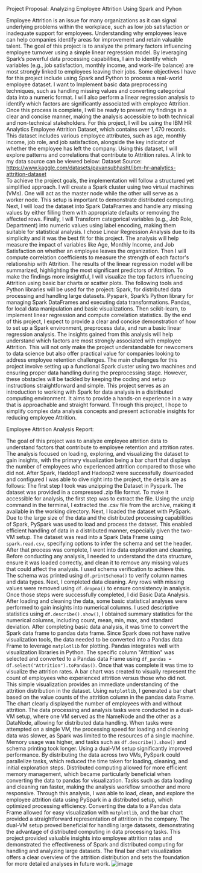 Project Proposal: Analyzing Employee Attrition Using Spark and Pyhon 

  Employee Attrition is an issue for many organizations as it can signal underlying problems within the workplace, such as low job satisfaction or inadequate support for employees. Understanding why employees leave can help companies identify areas for improvement and retain valuable talent. The goal of this project is to analyze the primary factors influencing employee turnover using a simple linear regression model. By leveraging Spark’s powerful data processing capabilities, I aim to identify which variables (e.g., job satisfaction, monthly income, and work-life balance) are most strongly linked to employees leaving their jobs.
  Some objectives I have for this project include using Spark and Python to process a real-world employee dataset. I want to Implement basic data preprocessing techniques, such as handling missing values and converting categorical data into a numeric format.
  I will also perform a linear regression analysis to identify which factors are significantly associated with employee Attrition. Once this process is complete, I will be ready to present my findings in a clear and concise manner, making the analysis accessible to both technical and non-technical stakeholders.
  For this project, I will be using the IBM HR Analytics Employee Attrition Dataset, which contains over 1,470 records. This dataset includes various employee attributes, such as age, monthly income, job role, and job satisfaction, alongside the key indicator of whether the employee has left the company. Using this dataset, I will explore patterns and correlations that contribute to Attrition rates. A link to my data source can be viewed below:
  Dataset Source: https://www.kaggle.com/datasets/pavansubhasht/ibm-hr-analytics-attrition-dataset  
  To achieve the project goals, the implementation will follow a structured yet simplified approach. I will create a Spark cluster using two virtual machines (VMs). One will act as the master node while the other will serve as a worker node. This setup is important to demonstrate distributed computing. Next, I will load the dataset into Spark DataFrames and handle any missing values by either filling them with appropriate defaults or removing the affected rows. Finally, I will Transform categorical variables (e.g., Job Role, Department) into numeric values using label encoding, making them suitable for statistical analysis.
  I chose Linear Regression Analysis due to its simplicity and it was the best fit for this project. The analysis will help measure the impact of variables like Age, Monthly Income, and Job Satisfaction on whether an employee leaves the organization. Then I will compute correlation coefficients to measure the strength of each factor's relationship with Attrition.
  The results of the linear regression model will be summarized, highlighting the most significant predictors of Attrition. To make the findings more insightful, I will visualize the top factors influencing Attrition using basic bar charts or scatter plots.
  The following tools and Python libraries will be used for the project: Spark, for distributed data processing and handling large datasets. Pyspark, Spark’s Python library for managing Spark DataFrames and executing data transformations. Pandas, for local data manipulation and basic visualizations. Then scikit-learn, to implement linear regression and compute correlation statistics.
  By the end of this project, I expect to provide a clear and concise demonstration of how to set up a Spark environment, preprocess data, and run a basic linear regression analysis. The insights gained from this analysis will help understand which factors are most strongly associated with employee Attrition. This will not only make the project understandable for newcomers to data science but also offer practical value for companies looking to address employee retention challenges.
  The main challenges for this project involve setting up a functional Spark cluster using two machines and ensuring proper data handling during the preprocessing stage. However, these obstacles will be tackled by keeping the coding and setup instructions straightforward and simple.
  This project serves as an introduction to working with Spark for data analysis in a distributed computing environment. It aims to provide a hands-on experience in a way that is approachable and straight forward. Through this project, I hope to simplify complex data analysis concepts and present actionable insights for reducing employee Attrition.

Employee Attrition Analysis Report:

The goal of this project was to analyze employee attrition data to understand factors that contribute to employee retention and attrition rates. The analysis focused on loading, exploring, and visualizing the dataset to gain insights, with the primary visualization being a bar chart that displays the number of employees who experienced attrition compared to those who did not.
After Spark, Haddop1 and Hadoop2 were successfully downloaded and configured I was able to dive right into the project, the details are as follows: The first step I took was unzipping the Dataset in Pyspark. The dataset was provided in a compressed .zip file format. To make it accessible for analysis, the first step was to extract the file.
Using the unzip command in the terminal, I extracted the .csv file from the archive, making it available in the working directory.
Next, I loaded the dataset with PySpark. Due to the large size of the data and the distributed processing capabilities of Spark, PySpark was used to load and process the dataset. This enabled efficient handling of data in a distributed manner, especially given the two-VM setup. The dataset was read into a Spark Data Frame using `spark.read.csv`, specifying options to infer the schema and set the header.
After that process was complete, I went into data exploration and cleaning. Before conducting any analysis, I needed to understand the data structure, ensure it was loaded correctly, and clean it to remove any missing values that could affect the analysis.
I used schema verification to achieve this. The schema was printed using `df.printSchema()` to verify column names and data types. Next, I completed data cleaning.  Any rows with missing values were removed using `df.dropna()` to ensure consistency in analysis.
Once those steps were successfully completed, I did Basic Data Analysis.
After loading and cleaning the data, some basic statistical analyses were performed to gain insights into numerical columns. I used descriptive statistics using `df.describe().show()`, I obtained summary statistics for the numerical columns, including count, mean, min, max, and standard deviation.
After completing basic data analysis, it was time to convert the Spark data frame to pandas data frame. Since Spark does not have native visualization tools, the data needed to be converted into a Pandas data Frame to leverage `matplotlib` for plotting. Pandas integrates well with visualization libraries in Python. The specific column "Attrition" was selected and converted to a Pandas data Frame using `df_pandas = df.select("Attrition").toPandas()`.
Once that was complete it was time to visualize the attrition rates. A bar chart was created to visually represent the count of employees who experienced attrition versus those who did not. This simple visualization provides an immediate understanding of the attrition distribution in the dataset. Using `matplotlib`, I generated a bar chart based on the value counts of the attrition column in the pandas data Frame. The chart clearly displayed the number of employees with and without attrition.
The data processing and analysis tasks were conducted in a dual-VM setup, where one VM served as the NameNode and the other as a DataNode, allowing for distributed data handling.  When tasks were attempted on a single VM, the processing speed for loading and cleaning data was slower, as Spark was limited to the resources of a single machine. Memory usage was higher, and tasks such as `df.describe().show()` and schema printing took longer. 
Using a dual-VM setup significantly improved performance. By distributing the data across two VMs, PySpark could parallelize tasks, which reduced the time taken for loading, cleaning, and initial exploration steps. Distributed computing allowed for more efficient memory management, which became particularly beneficial when converting the data to pandas for visualization. Tasks such as data loading and cleaning ran faster, making the analysis workflow smoother and more responsive. 
Through this analysis, I was able to load, clean, and explore the employee attrition data using PySpark in a distributed setup, which optimized processing efficiency. Converting the data to a Pandas data Frame allowed for easy visualization with `matplotlib`, and the bar chart provided a straightforward representation of attrition in the company. The dual-VM setup proved beneficial for handling large datasets, demonstrating the advantage of distributed computing in data processing tasks.
This project provided valuable insights into employee attrition rates and demonstrated the effectiveness of Spark and distributed computing for handling and analyzing large datasets. The final bar chart visualization offers a clear overview of the attrition distribution and sets the foundation for more detailed analyses in future work. ![image](https://github.com/user-attachments/assets/dd0363aa-9950-4044-89db-b91b83b88efc)


